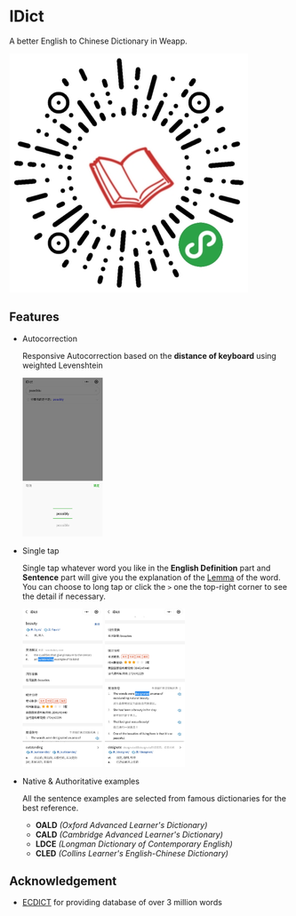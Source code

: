 # IDict
A better English to Chinese Dictionary in Weapp.

<img src="/screenshots/qrcode.jpg" alt="qrcode">

## Features
- Autocorrection

  Responsive Autocorrection based on the **distance of keyboard** using weighted Levenshtein

  <img src="/screenshots/auto_correction.jpg" alt="Autocorrection" width="30%">

- Single tap

  Single tap whatever word you like in the **English Definition** part and **Sentence** part will give you the explanation of the [Lemma](https://simple.wikipedia.org/wiki/Lemma_(linguistics)) of the word. You can choose to long tap or click the `>` one the top-right corner to see the detail if necessary.

  <img src="/screenshots/tap1.jpg" alt="tap1" width="30%">
  <img src="/screenshots/tap2.jpg" alt="tap2" width="30%">

- Native & Authoritative examples

  All the sentence examples are selected from famous dictionaries for the best reference.
  -  **OALD** _(Oxford Advanced Learner's Dictionary)_
  -  **CALD** _(Cambridge Advanced Learner's Dictionary)_
  -  **LDCE** _(Longman Dictionary of Contemporary English)_
  -  **CLED** _(Collins Learner's English-Chinese Dictionary)_

## Acknowledgement

  - [ECDICT](https://github.com/skywind3000/ECDICT) for providing database of over 3 million words
